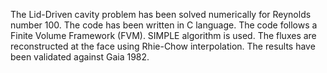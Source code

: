 The Lid-Driven cavity problem has been solved numerically for Reynolds number 100. The code has been written in C language.
The code follows a Finite Volume Framework (FVM).
SIMPLE algorithm is used. The fluxes are reconstructed at the face using Rhie-Chow interpolation.
The results have been validated against Gaia 1982.
